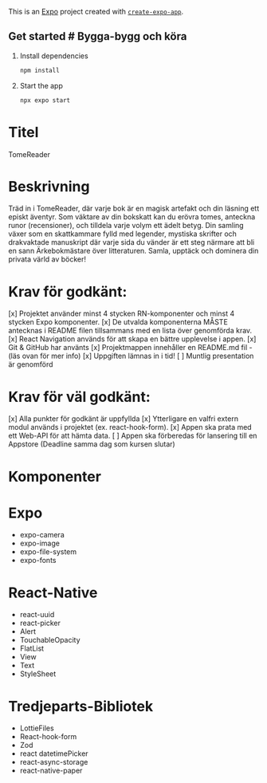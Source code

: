 This is an [Expo](https://expo.dev) project created with [`create-expo-app`](https://www.npmjs.com/package/create-expo-app).

## Get started # Bygga-bygg och köra

1. Install dependencies

   ```bash
   npm install
   ```

2. Start the app

   ```bash
   npx expo start
   ```

# Titel

TomeReader

# Beskrivning

Träd in i TomeReader, där varje bok är en magisk artefakt och din läsning ett episkt äventyr. Som väktare av din bokskatt kan du erövra tomes, anteckna runor (recensioner), och tilldela varje volym ett ädelt betyg. Din samling växer som en skattkammare fylld med legender, mystiska skrifter och drakvaktade manuskript där varje sida du vänder är ett steg närmare att bli en sann Ärkebokmästare över litteraturen. Samla, upptäck och dominera din privata värld av böcker!

# Krav för godkänt:

[x] Projektet använder minst 4 stycken RN-komponenter och minst 4 stycken Expo komponenter.
[x] De utvalda komponenterna MÅSTE antecknas i README filen tillsammans med en lista över genomförda krav.
[x] React Navigation används för att skapa en bättre upplevelse i appen.
[x] Git & GitHub har använts
[x] Projektmappen innehåller en README.md fil - (läs ovan för mer info)
[x] Uppgiften lämnas in i tid!
[ ] Muntlig presentation är genomförd

# Krav för väl godkänt:

[x] Alla punkter för godkänt är uppfyllda
[x] Ytterligare en valfri extern modul används i projektet (ex. react-hook-form).
[x] Appen ska prata med ett Web-API för att hämta data.
[ ] Appen ska förberedas för lansering till en Appstore (Deadline samma dag som kursen slutar)

# Komponenter

# Expo

- expo-camera
- expo-image
- expo-file-system
- expo-fonts

# React-Native

- react-uuid
- react-picker
- Alert
- TouchableOpacity
- FlatList
- View
- Text
- StyleSheet

# Tredjeparts-Bibliotek

- LottieFiles
- React-hook-form
- Zod
- react datetimePicker
- react-async-storage
- react-native-paper
